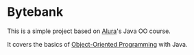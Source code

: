 # Bytebank

This is a simple project based on [Alura](https://www.alura.com.br)'s Java OO course.

It covers the basics of [Object-Oriented Programming](https://en.wikipedia.org/wiki/Object-oriented_programming) with
Java.
